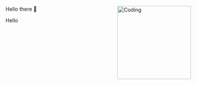 Hello there 👋
<img align="right" alt="Coding" width="200" src="https://media2.giphy.com/media/fedryX7dMGMe6lgqDm/200w.gif">
<!--
**Divyanshu0/Divyanshu0** is a ✨ _special_ ✨ repository because its `README.md` (this file) appears on your GitHub profile.

Here are some ideas to get you started:

- 🔭 I’m currently working on ...
- 🌱 I’m currently learning ...
- 👯 I’m looking to collaborate on ...
- 🤔 I’m looking for help with ...
- 💬 Ask me about ...
- 📫 How to reach me: ...
- 😄 Pronouns: ...
- ⚡ Fun fact: ...
-->
Hello 